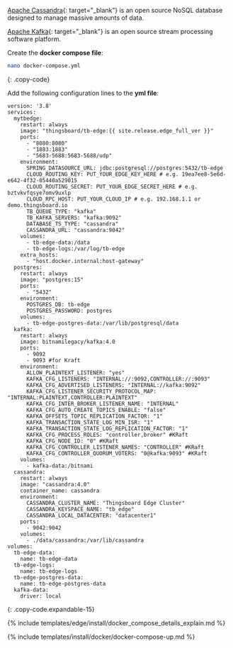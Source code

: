 [Apache Cassandra](https://cassandra.apache.org/_/index.html){: target="_blank"} is an open source NoSQL database designed to manage massive amounts of data.

[Apache Kafka](https://kafka.apache.org/){: target="_blank"} is an open source stream processing software platform.

Create the **docker compose file**:
```bash
nano docker-compose.yml
```
{: .copy-code}

Add the following configuration lines to the **yml file**:
```
version: '3.8'
services:
  mytbedge:
    restart: always
    image: "thingsboard/tb-edge:{{ site.release.edge_full_ver }}"
    ports:
      - "8080:8080"
      - "1883:1883"
      - "5683-5688:5683-5688/udp"
    environment:
      SPRING_DATASOURCE_URL: jdbc:postgresql://postgres:5432/tb-edge
      CLOUD_ROUTING_KEY: PUT_YOUR_EDGE_KEY_HERE # e.g. 19ea7ee8-5e6d-e642-4f32-05440a529015
      CLOUD_ROUTING_SECRET: PUT_YOUR_EDGE_SECRET_HERE # e.g. bztvkvfqsye7omv9uxlp
      CLOUD_RPC_HOST: PUT_YOUR_CLOUD_IP # e.g. 192.168.1.1 or demo.thingsboard.io
      TB_QUEUE_TYPE: "kafka"
      TB_KAFKA_SERVERS: "kafka:9092"
      DATABASE_TS_TYPE: "cassandra"
      CASSANDRA_URL: "cassandra:9042"
    volumes:
      - tb-edge-data:/data
      - tb-edge-logs:/var/log/tb-edge
    extra_hosts:
      - "host.docker.internal:host-gateway"
  postgres:
    restart: always
    image: "postgres:15"
    ports:
      - "5432"
    environment:
      POSTGRES_DB: tb-edge
      POSTGRES_PASSWORD: postgres
    volumes:
      - tb-edge-postgres-data:/var/lib/postgresql/data
  kafka:
    restart: always
    image: bitnamilegacy/kafka:4.0
    ports:
      - 9092
      - 9093 #for Kraft
    environment:
      ALLOW_PLAINTEXT_LISTENER: "yes"
      KAFKA_CFG_LISTENERS: "INTERNAL://:9092,CONTROLLER://:9093"
      KAFKA_CFG_ADVERTISED_LISTENERS: "INTERNAL://kafka:9092"
      KAFKA_CFG_LISTENER_SECURITY_PROTOCOL_MAP: "INTERNAL:PLAINTEXT,CONTROLLER:PLAINTEXT"
      KAFKA_CFG_INTER_BROKER_LISTENER_NAME: "INTERNAL"
      KAFKA_CFG_AUTO_CREATE_TOPICS_ENABLE: "false"
      KAFKA_OFFSETS_TOPIC_REPLICATION_FACTOR: "1"
      KAFKA_TRANSACTION_STATE_LOG_MIN_ISR: "1"
      KAFKA_TRANSACTION_STATE_LOG_REPLICATION_FACTOR: "1"
      KAFKA_CFG_PROCESS_ROLES: "controller,broker" #KRaft
      KAFKA_CFG_NODE_ID: "0" #KRaft
      KAFKA_CFG_CONTROLLER_LISTENER_NAMES: "CONTROLLER" #KRaft
      KAFKA_CFG_CONTROLLER_QUORUM_VOTERS: "0@kafka:9093" #KRaft
    volumes:
      - kafka-data:/bitnami
  cassandra:
    restart: always
    image: "cassandra:4.0"
    container_name: cassandra
    environment:
      CASSANDRA_CLUSTER_NAME: "Thingsboard Edge Cluster"
      CASSANDRA_KEYSPACE_NAME: "tb_edge"
      CASSANDRA_LOCAL_DATACENTER: "datacenter1"
    ports:
      - 9042:9042
    volumes:
      - ./data/cassandra:/var/lib/cassandra
volumes:
  tb-edge-data:
    name: tb-edge-data
  tb-edge-logs:
    name: tb-edge-logs
  tb-edge-postgres-data:
    name: tb-edge-postgres-data
  kafka-data:
    driver: local
```
{: .copy-code.expandable-15}

{% include templates/edge/install/docker_compose_details_explain.md %}

{% include templates/install/docker/docker-compose-up.md %}
